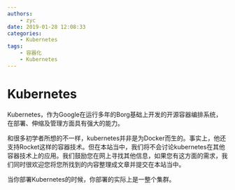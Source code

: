 ```yaml
---
authors:
    - zyc
date: 2019-01-28 12:08:33
categories:
    - Kubernetes
tags:
    - 容器化
    - Kubernetes
---
```


# Kubernetes

Kubernetes，作为Google在运行多年的Borg基础上开发的开源容器编排系统，在部署、伸缩及管理方面具有强大的能力。

和很多初学者所想的不一样，kubernetes并非是为Docker而生的。事实上，他还支持Rocket这样的容器技术。但在本站当中，我们将不会讨论kubernetes在其他容器技术上的应用。我们鼓励您在网上寻找其他信息，如果您有这方面的需求，我们同时很欢迎您将您所找到的内容整理成文章并提交在本站当中。

当你部署Kubernetes的时候，你部署的实际上是一整个集群。
